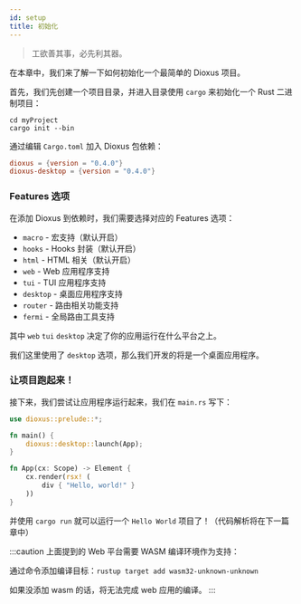 ```yaml
---
id: setup
title: 初始化
---
```


> 工欲善其事，必先利其器。

在本章中，我们来了解一下如何初始化一个最简单的 Dioxus 项目。

首先，我们先创建一个项目目录，并进入目录使用 `cargo` 来初始化一个 Rust 二进制项目：

```shell
cd myProject
cargo init --bin
```

通过编辑 `Cargo.toml` 加入 Dioxus 包依赖：

```toml
dioxus = {version = "0.4.0"}
dioxus-desktop = {version = "0.4.0"}
```

### Features 选项

在添加 Dioxus 到依赖时，我们需要选择对应的 Features 选项：

- `macro` - 宏支持（默认开启）
- `hooks` - Hooks 封装（默认开启）
- `html` - HTML 相关（默认开启）
- `web` - Web 应用程序支持
- `tui` - TUI 应用程序支持
- `desktop` - 桌面应用程序支持
- `router` - 路由相关功能支持
- `fermi` - 全局路由工具支持

其中 `web` `tui` `desktop` 决定了你的应用运行在什么平台之上。

我们这里使用了 `desktop` 选项，那么我们开发的将是一个桌面应用程序。

### 让项目跑起来！

接下来，我们尝试让应用程序运行起来，我们在 `main.rs` 写下：

```rust
use dioxus::prelude::*;

fn main() {
    dioxus::desktop::launch(App);
}

fn App(cx: Scope) -> Element {
    cx.render(rsx! (
        div { "Hello, world!" }
    ))
}
```

并使用 `cargo run` 就可以运行一个 `Hello World` 项目了！（代码解析将在下一篇章中）

:::caution
上面提到的 Web 平台需要 WASM 编译环境作为支持：

通过命令添加编译目标：`rustup target add wasm32-unknown-unknown`

如果没添加 wasm 的话，将无法完成 web 应用的编译。
:::